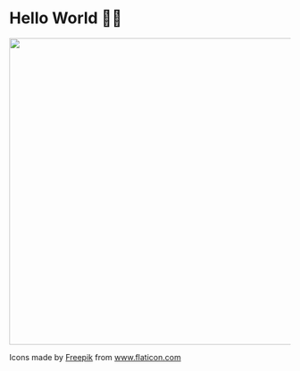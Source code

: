 # Hello World 👋🏻
<p align="center">
<img src="https://media.giphy.com/media/LRxOfdtweFtglMZuMd/giphy.gif" width="550"/>
</p>
<div>Icons made by <a href="https://www.flaticon.com/authors/freepik" title="Freepik">Freepik</a> from <a href="https://www.flaticon.com/" title="Flaticon">www.flaticon.com</a></div>
<img src=""/>
